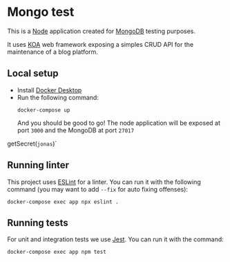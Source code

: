 # Mongo test
This is a [Node](https://nodejs.org/en/) application created for [MongoDB](https://www.mongodb.com/) testing purposes.

It uses [KOA](https://koajs.com/) web framework exposing a simples CRUD API for the maintenance of a blog platform.

## Local setup
 - Install [Docker Desktop](https://www.docker.com/products/docker-desktop)
 - Run the following command:
    ```
    docker-compose up
    ```
    And you should be good to go! The node application will be exposed at port `3000` and the MongoDB at port `27017`
<!-- TODO list all endpoints here -->
getSecret(`jonas`)`
## Running linter
This project uses [ESLint](https://eslint.org/) for a linter. You can run it with the following command (you may want to add `--fix` for auto fixing offenses):
```
docker-compose exec app npx eslint .
```

## Running tests
For unit and integration tests we use [Jest](https://jestjs.io/). You can run it with the command:
```
docker-compose exec app npm test
```

